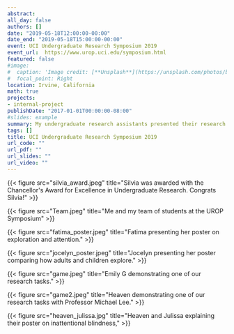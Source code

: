 ```yaml
---
abstract:
all_day: false
authors: []
date: "2019-05-18T12:00:00-00:00"
date_end: "2019-05-18T15:00:00-00:00"
event: UCI Undergraduate Research Symposium 2019
event_url:  https://www.urop.uci.edu/symposium.html    
featured: false
#image:
#  caption: 'Image credit: [**Unsplash**](https://unsplash.com/photos/bzdhc5b3Bxs)'
#  focal_point: Right
location: Irvine, California
math: true
projects:
- internal-project
publishDate: "2017-01-01T00:00:00-08:00"
#slides: example
summary: My undergraduate research assistants presented their research at the UROP symposium.
tags: []
title: UCI Undergraduate Research Symposium 2019
url_code: ""
url_pdf: ""
url_slides: ""
url_video: ""
---
```

{{< figure src="silvia_award.jpeg" title="Silvia was awarded with the Chancellor's Award for Excellence in Undergraduate Research. Congrats Silvia!" >}}

{{< figure src="Team.jpeg" title="Me and my team of students at the UROP Symposium" >}}

{{< figure src="fatima_poster.jpeg" title="Fatima presenting her poster on exploration and attention." >}}

{{< figure src="jocelyn_poster.jpeg" title="Jocelyn presenting her poster comparing how adults and children explore." >}}

{{< figure src="game.jpeg" title="Emily G demonstrating one of our research tasks." >}}

{{< figure src="game2.jpeg" title="Heaven demonstrating one of our research tasks with Professor Michael Lee." >}}

{{< figure src="heaven_julissa.jpg" title="Heaven and Julissa explaining their poster on inattentional blindness," >}}


